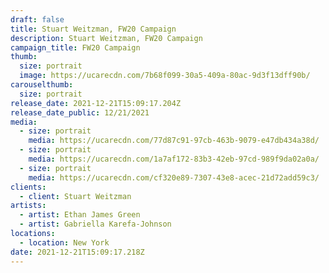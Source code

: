 ```yaml
---
draft: false
title: Stuart Weitzman, FW20 Campaign
description: Stuart Weitzman, FW20 Campaign
campaign_title: FW20 Campaign
thumb:
  size: portrait
  image: https://ucarecdn.com/7b68f099-30a5-409a-80ac-9d3f13dff90b/
carouselthumb:
  size: portrait
release_date: 2021-12-21T15:09:17.204Z
release_date_public: 12/21/2021
media:
  - size: portrait
    media: https://ucarecdn.com/77d87c91-97cb-463b-9079-e47db434a38d/
  - size: portrait
    media: https://ucarecdn.com/1a7af172-83b3-42eb-97cd-989f9da02a0a/
  - size: portrait
    media: https://ucarecdn.com/cf320e89-7307-43e8-acec-21d72add59c3/
clients:
  - client: Stuart Weitzman
artists:
  - artist: Ethan James Green
  - artist: Gabriella Karefa-Johnson
locations:
  - location: New York
date: 2021-12-21T15:09:17.218Z
---
```

